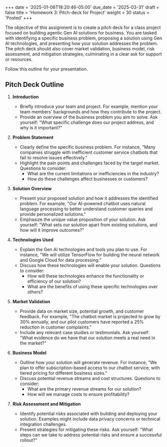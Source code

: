+++
date = '2025-01-06T18:20:46-05:00'
due_date = '2025-03-31'
draft = false
title = 'Homework 3: Pitch-deck for Project'
weight = 30
status = 'Posted'
+++

The objective of this assignment is to create a pitch deck for a class project focused on building agentic Gen AI solutions for business. You are tasked with identifying a specific business problem, proposing a solution using Gen AI technologies, and presenting how your solution addresses the problem. The pitch deck should also cover market validation, business model, risk assessment, and mitigation strategies, culminating in a clear ask for support or resources.
 <!-- more -->

Follow this outline for your presentation.

## Pitch Deck Outline

1. **Introduction**
   - Briefly introduce your team and project. For example, mention your team members' backgrounds and how they contribute to the project.
   - Provide an overview of the business problem you aim to solve. Ask yourself: "What specific challenge does our project address, and why is it important?"

2. **Problem Statement**
   - Clearly define the specific business problem. For instance, "Many companies struggle with inefficient customer service chatbots that fail to resolve issues effectively."
   - Highlight the pain points and challenges faced by the target market. Questions to consider:
     - What are the current limitations or inefficiencies in the industry?
     - How do these challenges affect businesses or customers?

3. **Solution Overview**
   - Present your proposed solution and how it addresses the identified problem. For example, "Our AI-powered chatbot uses natural language processing to better understand customer queries and provide personalized solutions."
   - Emphasize the unique value proposition of your solution. Ask yourself: "What sets our solution apart from existing solutions, and how will it improve outcomes?"

4. **Technologies Used**
   - Explain the Gen AI technologies and tools you plan to use. For instance, "We will utilize TensorFlow for building the neural network and Google Cloud for data processing."
   - Discuss how these technologies will enable your solution. Questions to consider:
     - How will these technologies enhance the functionality or efficiency of our solution?
     - What are the benefits of using these specific technologies over others?

5. **Market Validation**
   - Provide data on market size, potential growth, and customer feedback. For example, "The chatbot market is projected to grow by 30% annually, and our pilot customers have reported a 25% reduction in customer complaints."
   - Include any relevant case studies or testimonials. Ask yourself: "What evidence do we have that our solution meets a real need in the market?"

6. **Business Model**
   - Outline how your solution will generate revenue. For instance, "We plan to offer subscription-based access to our chatbot service, with tiered pricing for different business sizes."
   - Discuss potential revenue streams and cost structures. Questions to consider:
     - What are the primary revenue streams for our solution?
     - How will we manage costs to ensure profitability?

7. **Risk Assessment and Mitigation**
   - Identify potential risks associated with building and deploying your solution. Examples might include data privacy concerns or technical integration challenges.
   - Present strategies for mitigating these risks. Ask yourself: "What steps can we take to address potential risks and ensure a successful rollout?"

